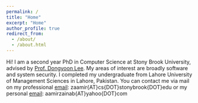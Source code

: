 ```yaml
---
permalink: /
title: "Home"
excerpt: "Home"
author_profile: true
redirect_from: 
  - /about/
  - /about.html
---
```


Hi! 
I am a second year PhD in Computer Science at Stony Brook University, advised by [Prof. Dongyoon Lee](https://www3.cs.stonybrook.edu/~dongyoon/). My areas of interest are broadly software and system security. I completed my undergraduate from Lahore University of Management Sciences in Lahore, Pakistan.
You can contact me via mail on my professional [email](mailto:zaamir@cs.stonybrook.edu): zaamir{AT}cs{DOT}stonybrook{DOT}edu or my personal [email](mailto:aamirzainab@yahoo.com): aamirzainab{AT}yahoo{DOT}com

